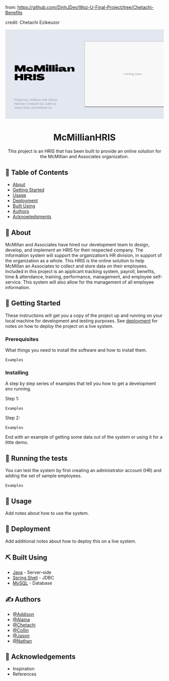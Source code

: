 from: https://github.com/DinhJDev/Woz-U-Final-Project/tree/Chetachi-Benefits

credit: Chetachi Ezikeuzor

<img src="https://raw.githubusercontent.com/DinhJDev/Woz-U-Final-Project/Chetachi-Benefits/assets/McMillian%20HRIS.png">

<h1 align="center">McMillianHRIS</h1>

<p align="center"> This project is an HRIS that has been built to provide an online solution for the McMillian and Associates organization. 
<br> 
</p>

## 📝 Table of Contents

- [About](#about)
- [Getting Started](#getting_started)
- [Usage](#usage)
- [Deployment](#deployment)
- [Built Using](#built_using)
- [Authors](#authors)
- [Acknowledgments](#acknowledgement)

## 🧐 About <a name = "about"></a>

McMillan and Associates have hired our development team to design, develop, and implement an HRIS for their respected company. The information system will support the organization’s HR division, in support of the organization as a whole. This HRIS is the online solution to help McMillan an Associates to collect and store data on their employees. Included in this project is an applicant tracking system, payroll, benefits, time & attendance, training, performance, management, and employee self-service. This system will also allow for the management of all employee information.

## 🏁 Getting Started <a name = "getting_started"></a>

These instructions will get you a copy of the project up and running on your local machine for development and testing purposes. See [deployment](#deployment) for notes on how to deploy the project on a live system.

### Prerequisites

What things you need to install the software and how to install them.

```
Examples
```

### Installing

A step by step series of examples that tell you how to get a development env running.

Step 1:

```
Examples
```

Step 2:

```
Examples
```

End with an example of getting some data out of the system or using it for a little demo.

## 🔧 Running the tests <a name = "tests"></a>

You can test the system by first creating an administrator account (HR) and adding the set of sample employees.

```
Examples
```

## 🎈 Usage <a name="usage"></a>

Add notes about how to use the system.

## 🚀 Deployment <a id = "deployment"></a>

Add additional notes about how to deploy this on a live system.

## ⛏️ Built Using <a id = "built_using"></a>

- [Java](https://www.java.com/en/) - Server-side
- [Spring Shell](https://vuejs.org/) - JDBC
- [MySQL](https://www.mysql.com) - Database

## ✍️ Authors <a id = "authors"></a>

- [@Addison](https://github.com/Addisonhal)
- [@Alaina](https://github.com/alainaFletcher)
- [@Chetachi](https://github.com/chetachiezikeuzor)
- [@Collin](https://github.com/CVL101516)
- [@Jason](https://github.com/DinhJDev)
- [@Nathan](https://github.com/KienDu)

## 🎉 Acknowledgements <a name = "acknowledgement"></a>

- Inspiration
- References
